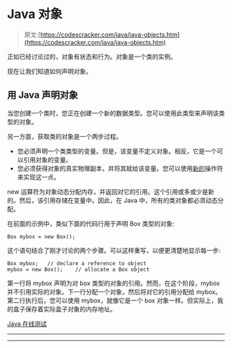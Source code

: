 # Java 对象

> 原文:[https://codescracker.com/java/java-objects.htm](https://codescracker.com/java/java-objects.htm)

正如已经讨论过的，对象有状态和行为。对象是一个类的实例。

现在让我们知道如何声明对象。

## 用 Java 声明对象

当您创建一个类时，您正在创建一个新的数据类型。您可以使用此类型来声明该类型的对象。

另一方面，获取类的对象是一个两步过程。

*   您必须声明一个类类型的变量。但是，该变量不定义对象。相反，它是一个可以引用对象的变量。
*   您必须获得对象的真实物理副本，并将其赋给该变量。您可以使用[新的](/java/java-new-operator.htm)操作符来实现这一点。

new 运算符为对象动态分配内存，并返回对它的引用。这个引用或多或少是新的。然后，该引用存储在变量中。因此，在 Java 中，所有的类对象都必须动态分配。

在前面的示例中，类似下面的代码行用于声明 Box 类型的对象:

```
Box mybox = new Box();
```

这个语句结合了刚才讨论的两个步骤。可以这样重写，以便更清楚地显示每一步:

```
Box mybox;   // declare a reference to object
mybox = new Box();    // allocate a Box object
```

第一行将 mybox 声明为对 box 类型的对象的引用。然而，在这个阶段，mybox 并不引用实际的对象。下一行分配一个对象，然后将对它的引用分配给 mybox。第二行执行后，您可以使用 mybox，就像它是一个 box 对象一样。但实际上，我的盒子保存着实际盒子对象的内存地址。

[Java 在线测试](/exam/showtest.php?subid=1)

* * *

* * *